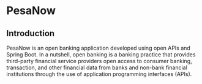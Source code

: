 # PesaNow
## Introduction
PesaNow is an open banking application developed using open APIs and Spring Boot.
In a nutshell, open banking is a banking practice that provides third-party financial service providers open access to consumer banking, transaction, and other financial data from banks and non-bank financial institutions through the use of application programming interfaces (APIs).
